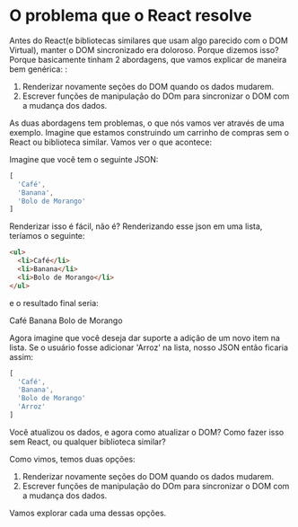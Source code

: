 # O problema que o React resolve

Antes do React(e bibliotecas similares que usam algo parecido com o DOM Virtual), manter o DOM sincronizado
era doloroso. Porque dizemos isso? Porque basicamente tinham 2 abordagens, que vamos explicar de maneira bem 
genérica: :

1. Renderizar novamente seções do DOM quando os dados mudarem.
2. Escrever funções de manipulação do DOm para sincronizar o DOM com a mudança dos dados.

As duas abordagens tem problemas, o que nós vamos ver através de uma exemplo. Imagine que estamos construindo um 
carrinho de compras sem o React ou biblioteca similar. Vamos ver o que acontece: 

Imagine que você tem o seguinte JSON:

```javascript
[
  'Café',
  'Banana',
  'Bolo de Morango'
]
```

Renderizar isso é fácil, não é? Renderizando esse json em uma lista, teríamos o seguinte:

```html
<ul>
  <li>Café</li>
  <li>Banana</li>
  <li>Bolo de Morango</li>
</ul>
```

e o resultado final seria:

Café
Banana
Bolo de Morango

Agora imagine que você deseja dar suporte a adição de um novo item na lista. 
Se o usuário fosse adicionar 'Arroz' na lista, nosso JSON então ficaria assim: 

```javascript
[
  'Café',
  'Banana',
  'Bolo de Morango'
  'Arroz'
]
```

Você atualizou os dados, e agora como atualizar o DOM? Como fazer isso sem React, ou qualquer biblioteca similar? 

Como vimos, temos duas opções:

1. Renderizar novamente seções do DOM quando os dados mudarem.
2. Escrever funções de manipulação do DOm para sincronizar o DOM com a mudança dos dados.

Vamos explorar cada uma dessas opções.